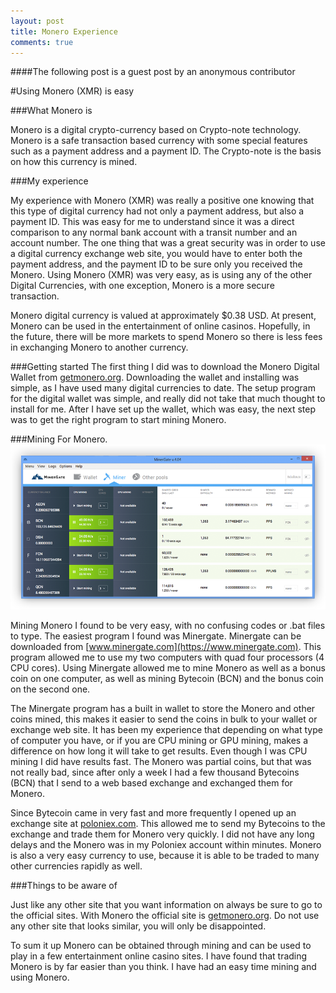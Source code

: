 ```yaml
---
layout: post
title: Monero Experience
comments: true
---
```


####The following post is a guest post by an anonymous contributor

#Using Monero (XMR) is easy

###What Monero is

Monero is a digital crypto-currency based on Crypto-note technology. Monero is a safe transaction based currency with some special features such as a payment address and a payment ID. The Crypto-note is the basis on how this currency is mined.

###My experience

My experience with Monero (XMR) was really a positive one knowing that this type of digital currency had not only a payment address, but also a payment ID. This was easy for me to understand since it was a direct comparison to any normal bank account with a transit number and an account number. The one thing that was a great security was in order to use a digital currency exchange web site, you would have to enter both the payment address, and the payment ID to be sure only you received the Monero.  Using Monero (XMR) was very easy, as is using any of the other Digital Currencies, with one exception, Monero is a more secure transaction.

Monero digital currency is valued at approximately $0.38 USD. At present, Monero can be used in the entertainment of online casinos. Hopefully, in the future, there will be more markets to spend Monero so there is less fees in exchanging Monero to another currency.

###Getting started
The first thing I did was to download the Monero Digital Wallet from [getmonero.org](https://getmonero.org).  Downloading the wallet and installing was simple, as I have used many digital currencies to date.  The setup program for the digital wallet was simple, and really did not take that much thought to install for me.  After I have set up the wallet, which was easy, the next step was to get the right program to start mining Monero.

###Mining For Monero.
![Minergate](/images/MoneroExperience01.png)

Mining Monero I found to be very easy, with no confusing codes or .bat files to type. The easiest program I found was Minergate. Minergate can be downloaded from [www.minergate.com](https://www.minergate.com). This program allowed me to use my two computers with quad four processors (4 CPU cores). Using Minergate allowed me to mine Monero as well as a bonus coin on one computer, as well as mining Bytecoin (BCN) and the bonus coin on the second one.

The Minergate program has a built in wallet to store the Monero and other coins mined, this makes it easier to send the coins in bulk to your wallet or exchange web site. It has been my experience that depending on what type of computer you have, or if you are CPU mining or GPU mining, makes a difference on how long it will take to get results. Even though I was CPU mining I did have results fast. The Monero was partial coins, but that was not really bad, since after only a week I had a few thousand Bytecoins (BCN) that I send to a web based exchange and exchanged them for Monero.

Since Bytecoin came in very fast and more frequently I opened up an exchange site at [poloniex.com](https://poloniex.com). This allowed me to send my Bytecoins to the exchange and trade them for Monero very quickly. I did not have any long delays and the Monero was in my Poloniex account within minutes. Monero is also a very easy currency to use, because it is able to be traded to many other currencies rapidly as well.


###Things to be aware of

Just like any other site that you want information on always be sure to go to the official sites. With Monero the official site is [getmonero.org](https://getmonero.org). Do not use any other site that looks similar, you will only be disappointed.


To sum it up Monero can be obtained through mining and can be used to play in a few entertainment online casino sites. I have found that trading Monero is by far easier than you think. I have had an easy time mining and using Monero.
